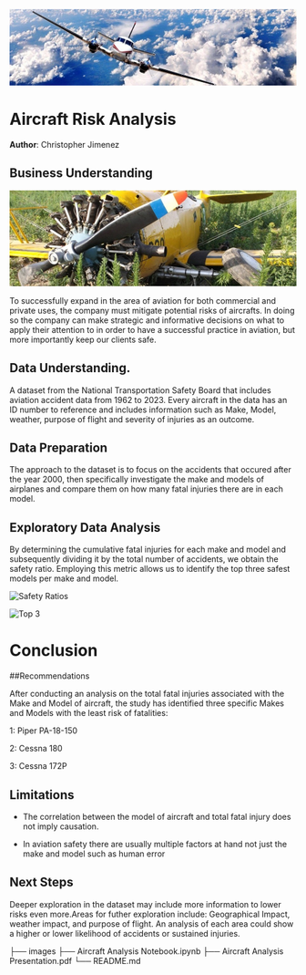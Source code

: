 ![Airplane Banner](./images/Airplane-Banner.jpg)

# Aircraft Risk Analysis

**Author**: Christopher Jimenez

## Business Understanding

![Plane Crash](./images/Plane-Crash.jpg)

To successfully expand in the area of aviation for both commercial and private uses, the company must mitigate potential risks of aircrafts. 
In doing so the company can make strategic and informative decisions on what to apply their attention to in order to have a successful practice in aviation, but more importantly keep our clients safe.

## Data Understanding.

A dataset from the National Transportation Safety Board that includes aviation accident data from 1962 to 2023. Every aircraft in the data has an ID number to reference and includes information such as Make, Model, weather, purpose of flight and severity of injuries as an outcome.

## Data Preparation

The approach to the dataset is to focus on the accidents that occured after the year 2000, then specifically investigate the make and models of airplanes and compare them on how many fatal injuries there are in each model.

## Exploratory Data Analysis

By determining the cumulative fatal injuries for each make and model and subsequently dividing it by the total number of accidents, we obtain the safety ratio. Employing this metric allows us to identify the top three safest models per make and model.

![Safety Ratios](./images/Safety-Ratio-Graph.jpg)

![Top 3](./images/Top-3-Safest.jpg)

# Conclusion

##Recommendations

After conducting an analysis on the total fatal injuries associated with the Make and Model of aircraft, the study has identified three specific Makes and Models with the least risk of fatalities:

1: Piper PA-18-150

2: Cessna 180

3: Cessna 172P

## Limitations

- The correlation between the model of aircraft and total fatal injury does not imply causation.

- In aviation safety there are usually multiple factors at hand not just the make and model such as human error
 

## Next Steps
Deeper exploration in the dataset may include more information to lower risks even more.Areas for futher exploration include: Geographical Impact, weather impact, and purpose of flight.
An analysis of each area could show a higher or lower likelihood of accidents or sustained injuries.

├── images
├── Aircraft Analysis Notebook.ipynb
├── Aircraft Analysis Presentation.pdf
└── README.md
